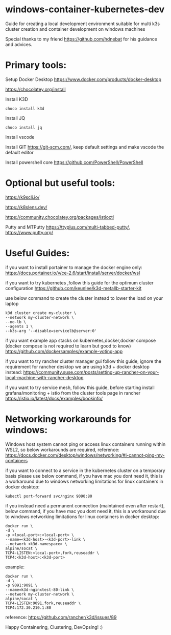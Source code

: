 # windows-container-kubernetes-dev
Guide for creating a local development environment suitable for multi k3s cluster creation and container development on windows machines

Special thanks to my friend https://github.com/hdnebat for his guidance and advices.

# Primary tools:

Setup Docker Desktop https://www.docker.com/products/docker-desktop

https://chocolatey.org/install

Install K3D

```
choco install k3d
```

Install JQ

```
choco install jq
```

Install vscode

Install GIT https://git-scm.com/, keep default settings and make vscode the default editor

Install powershell core https://github.com/PowerShell/PowerShell

# Optional but useful tools:
https://k9scli.io/

https://k8slens.dev/

https://community.chocolatey.org/packages/istioctl

Putty and MTPutty https://ttyplus.com/multi-tabbed-putty/, https://www.putty.org/

# Useful Guides:

if you want to install portainer to manage the docker engine only:
https://docs.portainer.io/v/ce-2.6/start/install/server/docker/wsl

if you want to try kubernetes ,follow this guide for the optimum cluster configuration
https://github.com/keunlee/k3d-metallb-starter-kit

use below command to create the cluster instead to lower the load on your laptop
```
k3d cluster create my-cluster \
--network my-cluster-network \
--no-lb \
--agents 1 \
--k3s-arg '--disable=servicelb@server:0'
```

if you want example app stacks on kubernetes,docker,docker compose (docker compose is not required to learn but good to know)
https://github.com/dockersamples/example-voting-app

if you want to try rancher cluster manager gui follow this guide, ignore the requirement for rancher desktop we are using k3d + docker desktop instead:
https://community.suse.com/posts/setting-up-rancher-on-your-local-machine-with-rancher-desktop

if you want to try service mesh, follow this guide, before starting install grafana/monitoring + istio from the cluster tools page in rancher
https://istio.io/latest/docs/examples/bookinfo/

# Networking workarounds for windows:

Windows host system cannot ping or access linux containers running within WSL2, so below workarounds are required, reference: https://docs.docker.com/desktop/windows/networking/#i-cannot-ping-my-containers

if you want to connect to a service in the kubernetes cluster on a temporary basis please use below command, if you have mac you dont need it, this is a workaround due to windows networking limitations for linux containers in docker desktop:
```
kubectl port-forward svc/nginx 9090:80
```
if you instead need a permanent connection (maintained even after restart), below command, if you have mac you dont need it, this is a workaround due to windows networking limitations for linux containers in docker desktop:
```
docker run \
-d \
-p <local-port>:<local-port> \
--name=<k3d-host>-<k3d-port>-link \
--network <k3d-namespace> \
alpine/socat \
TCP4-LISTEN:<local-port>,fork,reuseaddr \
TCP4:<k3d-host>:<k3d-port>
```
example:
```
docker run \
-d \
-p 9091:9091 \
--name=k3d-nginxtest-80-link \
--network my-cluster-network \
alpine/socat \
TCP4-LISTEN:9091,fork,reuseaddr \
TCP4:172.30.210.1:80
```
reference: https://github.com/rancher/k3d/issues/89

Happy Containering, Clustering, DevOpsing! :)
